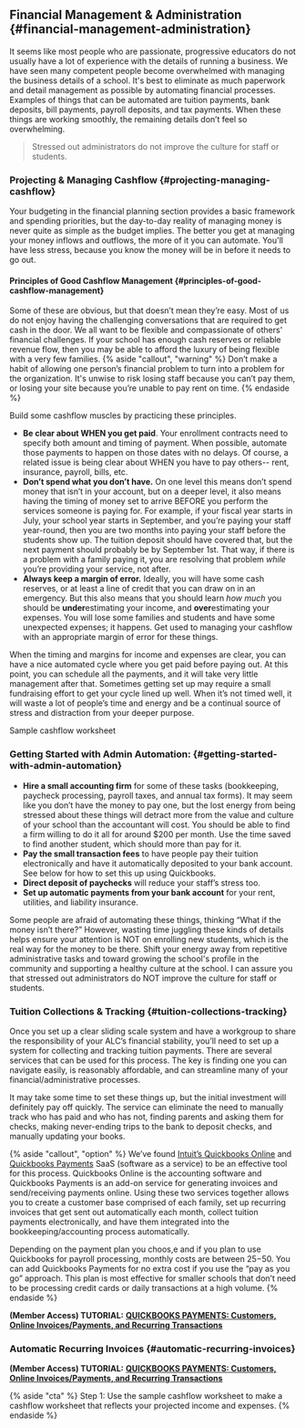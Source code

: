 ## Financial Management & Administration {#financial-management-administration}

It seems like most people who are passionate, progressive educators do not usually have a lot of experience with the details of running a business. We have seen many competent people become overwhelmed with managing the business details of a school. It's best to eliminate as much paperwork and detail management as possible by automating financial processes.  Examples of things that can be automated are tuition payments, bank deposits, bill payments, payroll deposits, and tax payments. When these things are working smoothly, the remaining details don’t feel so overwhelming.
>Stressed out administrators do not improve the culture for staff or students.

### Projecting & Managing Cashflow {#projecting-managing-cashflow}

Your budgeting in the financial planning section provides a basic framework and spending priorities, but the day-to-day reality of managing money is never quite as simple as the budget implies. The better you get at managing your money inflows and outflows, the more of it you can automate.  You'll have less stress, because you know the money will be in before it needs to go out.

#### Principles of Good Cashflow Management {#principles-of-good-cashflow-management}

Some of these are obvious, but that doesn’t mean they’re easy. Most of us do not enjoy having the challenging conversations that are required to get cash in the door. We all want to be flexible and compassionate of others' financial challenges. If your school has enough cash reserves or reliable revenue flow, then you may be able to afford the luxury of being flexible with a very few families.
{% aside "callout", "warning" %}
Don’t make a habit of allowing one person’s financial problem to turn into a problem for the organization.  It's unwise to risk losing staff because you can’t pay them, or losing your site because you’re unable to pay rent on time. 
{% endaside %}

Build some cashflow muscles by practicing these principles.

*   **Be clear about WHEN you get paid**. Your enrollment contracts need to specify both amount and timing of payment. When possible, automate those payments to happen on those dates with no delays. Of course, a related issue is being clear about WHEN you have to pay others-- rent, insurance, payroll, bills, etc.
*   **Don’t spend what you don’t have.** On one level this means don’t spend money that isn’t in your account, but on a deeper level, it also means having the timing of money set to arrive BEFORE you perform the services someone is paying for. For example, if your fiscal year starts in July, your school year starts in September, and you’re paying your staff year-round, then you are two months into paying your staff before the students show up. The tuition deposit should have covered that, but the next payment should probably be by September 1st. That way, if there is a problem with a family paying it, you are resolving that problem _while_ you’re providing your service, not after.
*   **Always keep a margin of error.** Ideally, you will have some cash reserves, or at least a line of credit that you can draw on in an emergency.  But this also means that you should learn _how much_ you should be **under**estimating your income, and **over**estimating your expenses. You will lose some families and students and have some unexpected expenses; it happens. Get used to managing your cashflow with an appropriate margin of error for these things.

When the timing and margins for income and expenses are clear, you can have a nice automated cycle where you get paid before paying out.  At this point, you can schedule all the payments, and it will take very little management after that. Sometimes getting set up may require a small fundraising effort to get your cycle lined up well.  When it’s not timed well, it will waste a lot of people’s time and energy and be a continual source of stress and distraction from your deeper purpose.

Sample cashflow worksheet

### Getting Started with Admin Automation: {#getting-started-with-admin-automation}

*   **Hire a small accounting firm** for some of these tasks (bookkeeping, paycheck processing, payroll taxes, and annual tax forms). It may seem like you don’t have the money to pay one, but the lost energy from being stressed about these things will detract more from the value and culture of your school than the accountant will cost. You should be able to find a firm willing to do it all for around $200 per month. Use the time saved to find another student, which should more than pay for it.
*   **Pay the small transaction fees** to have people pay their tuition electronically and have it automatically deposited to your bank account. See below for how to set this up using Quickbooks.
*   **Direct deposit of paychecks** will reduce your staff’s stress too.
*   **Set up automatic payments from your bank account** for your rent, utilities, and liability insurance.

Some people are afraid of automating these things, thinking “What if the money isn’t there?” However, wasting time juggling these kinds of details helps ensure your attention is NOT on enrolling new students, which is the real way for the money to be there. Shift your energy away from repetitive administrative tasks and toward growing the school's profile in the community and supporting a healthy culture at the school. I can assure you that stressed out administrators do NOT improve the culture for staff or students.

### Tuition Collections & Tracking {#tuition-collections-tracking}

Once you set up a clear sliding scale system and have a workgroup to share the responsibility of your ALC’s financial stability, you’ll need to set up a system for collecting and tracking tuition payments. There are several services that can be used for this process. The key is finding one you can navigate easily, is reasonably affordable, and can streamline many of your financial/administrative processes. 

It may take some time to set these things up, but the initial investment will definitely pay off quickly.  The service  can eliminate the need to manually track who has paid and who has not, finding parents and asking them for checks, making never-ending trips to the bank to deposit checks, and manually updating your books.

{% aside "callout", "option" %}
We’ve found [Intuit’s Quickbooks Online](http://quickbooks.intuit.com/online) and [Quickbooks Payments](http://quickbooks.intuit.com/payments/) SaaS (software as a service) to be an effective tool for this process. Quickbooks Online is the accounting software and Quickbooks Payments is an add-on service for generating invoices and send/receiving payments online. Using these two services together allows you to create a customer base comprised of each family, set up recurring invoices that get sent out automatically each month, collect tuition payments electronically, and have them integrated into the bookkeeping/accounting process automatically.

Depending on the payment plan you choos,e and if you plan to use Quickbooks for payroll processing, monthly costs are between $25-$50. You can add Quickbooks Payments for no extra cost if you use the “pay as you go” approach.  This plan is most effective for smaller schools that don’t need to be processing credit cards or daily transactions at a high volume.
{% endaside %}

**(Member Access) TUTORIAL:** [**QUICKBOOKS PAYMENTS: Customers, Online Invoices/Payments, and Recurring Transactions**](https://docs.google.com/document/d/1opQ-6mlpYK5Z6tqoWNDQ2nfYhZgKG6jR4_NsY0m64Tw/edit)

### Automatic Recurring Invoices {#automatic-recurring-invoices}

**(Member Access) TUTORIAL:** [**QUICKBOOKS PAYMENTS: Customers, Online Invoices/Payments, and Recurring Transactions**](https://docs.google.com/document/d/1opQ-6mlpYK5Z6tqoWNDQ2nfYhZgKG6jR4_NsY0m64Tw/edit)

{% aside "cta" %}
Step 1: Use the sample cashflow worksheet to make a cashflow worksheet that reflects your projected income and expenses.
{% endaside %}